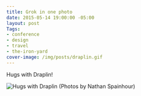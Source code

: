 ```yaml
---
title: Grok in one photo
date: 2015-05-14 19:00:00 -05:00
layout: post
Tags:
- conference
- design
- travel
- the-iron-yard
cover-image: /img/posts/draplin.gif
---
```


Hugs with Draplin!

![Hugs with Draplin](/img/posts/draplin.gif)
(Photos by Nathan Spainhour)

